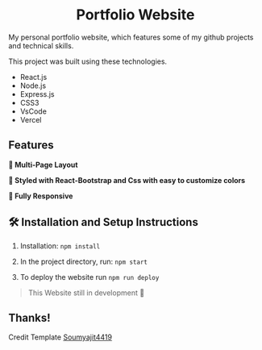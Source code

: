 <h1 align="center"> Portfolio Website </h1>

My personal portfolio website, which features some of my github projects and technical skills.<br/>

This project was built using these technologies.

- React.js
- Node.js
- Express.js
- CSS3
- VsCode
- Vercel

## Features

**📖 Multi-Page Layout**

**🎨 Styled with React-Bootstrap and Css with easy to customize colors**

**📱 Fully Responsive**

## 🛠 Installation and Setup Instructions

1. Installation: `npm install`

2. In the project directory, run: `npm start`

3. To deploy the website run `npm run deploy`

> This Website still in development 🙂

## Thanks!

Credit Template [Soumyajit4419](https://github.com/soumyajit4419/)